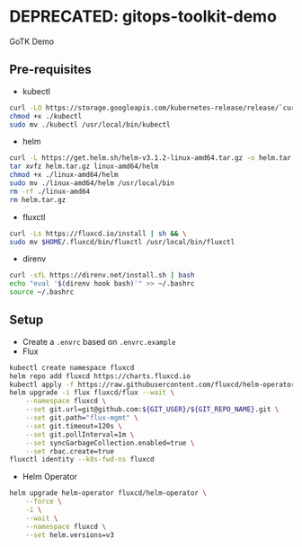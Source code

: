 # DEPRECATED: gitops-toolkit-demo
GoTK Demo

## Pre-requisites

- kubectl

```sh
curl -LO https://storage.googleapis.com/kubernetes-release/release/`curl -s https://storage.googleapis.com/kubernetes-release/release/stable.txt`/bin/linux/amd64/kubectl
chmod +x ./kubectl
sudo mv ./kubectl /usr/local/bin/kubectl
```
- helm

```sh
curl -L https://get.helm.sh/helm-v3.1.2-linux-amd64.tar.gz -o helm.tar.gz
tar xvfz helm.tar.gz linux-amd64/helm
chmod +x ./linux-amd64/helm
sudo mv ./linux-amd64/helm /usr/local/bin
rm -rf ./linux-amd64
rm helm.tar.gz
```

- fluxctl

```sh
curl -Ls https://fluxcd.io/install | sh && \
sudo mv $HOME/.fluxcd/bin/fluxctl /usr/local/bin/fluxctl
```

- direnv

```sh
curl -sfL https://direnv.net/install.sh | bash
echo "eval '$(direnv hook bash)'" >> ~/.bashrc
source ~/.bashrc
```

## Setup

- Create a `.envrc` based on `.envrc.example`
- Flux

```sh
kubectl create namespace fluxcd
helm repo add fluxcd https://charts.fluxcd.io
kubectl apply -f https://raw.githubusercontent.com/fluxcd/helm-operator/master/deploy/crds.yaml
helm upgrade -i flux fluxcd/flux --wait \
    --namespace fluxcd \
    --set git.url=git@github.com:${GIT_USER}/${GIT_REPO_NAME}.git \
    --set git.path="flux-mgmt" \
    --set git.timeout=120s \
    --set git.pollInterval=1m \
    --set syncGarbageCollection.enabled=true \
    --set rbac.create=true
fluxctl identity --k8s-fwd-ns fluxcd
```

- Helm Operator

```sh
helm upgrade helm-operator fluxcd/helm-operator \
    --force \
    -i \
    --wait \
    --namespace fluxcd \
    --set helm.versions=v3
```
